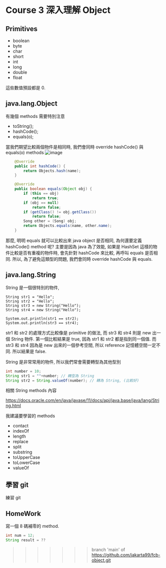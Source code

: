 # Course 3 深入理解 Object

## Primitives

* boolean
* byte
* char
* short
* int
* long
* double
* float

這些數值預設都是 0.

## java.lang.Object

有幾個 methods 需要特別注意

* toString();
* hashCode();
* equals(o);

當我們期望比較兩個物件是相同時, 我們會同時 override hashCode() 與 equals(o) methods
![image](https://user-images.githubusercontent.com/1997268/150979975-364b8269-fd59-4e3f-abb2-e1e100ad3aba.png)


```java
	@Override
	public int hashCode() {
		return Objects.hash(name);
	}

	@Override
	public boolean equals(Object obj) {
		if (this == obj)
			return true;
		if (obj == null)
			return false;
		if (getClass() != obj.getClass())
			return false;
		Song other = (Song) obj;
		return Objects.equals(name, other.name);
	}
```
那麼, 明明 equals 就可以比較出來 java object 是否相同, 為何還要定義 hashCode() method 呢? 
主要是因為 java 為了效能, 如果是 HashSet 這樣的物件比較是否有重複的物件時, 
會先針對 hashCode 來比較, 再呼叫 equals 是否相同.
所以, 為了避免這類型的問題, 我們會同時 override hashCode 與 equals.


## java.lang.String

String 是一個很特別的物件, 

```
String str1 = "Hello";
String str2 = "Hello";
String str3 = new String("Hello");
String str4 = new String("Hello");

System.out.println(str1 == str2);
System.out.println(str3 == str4);

```

str1 和 str2 的處理方式比較像是 primitive 的做法, 而 str3 和 str4 則是 new 出一個 String 物件.
第一個比較結果是 true, 因為 str1 和 str2 都是指到同一個值.
而 str3 和 str4 因為是 new 出來的一個參考空間, 所以 reference 記憶體空間一定不同. 所以結果是 false.

String 是非常常用的物件, 所以我們常會需要轉型為其他型別

``` java
int number = 10;
String str1 = ""+number; // 轉型為 String
String str2 = String.valueOf(number); // 轉為 String, (比較好)
```

相關 String methods 內容

https://docs.oracle.com/en/java/javase/11/docs/api/java.base/java/lang/String.html

我建議要學習的 methods 
* contact
* indexOf
* length
* replace
* split
* substring
* toUpperCase
* toLowerCase
* valueOf

## 學習 git

練習 git

## HomeWork
寫一個 8 碼補零的 method.

```java
int num = 12;
String result = ??
```
>>>>>>> branch 'main' of https://github.com/jakarta99/fcb-object.git
